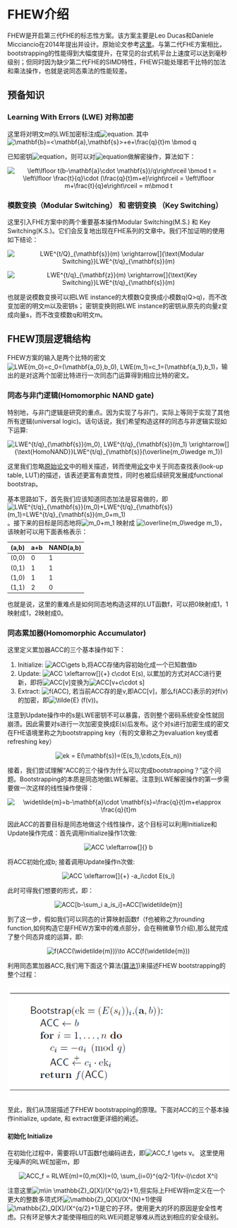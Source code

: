 # FHEW介绍

FHEW是开启第三代FHE的标志性方案。该方案主要是Leo Ducas和Daniele Micciancio在2014年提出并设计。原始论文参考[这里](https://eprint.iacr.org/2014/816.pdf)。与第二代FHE方案相比，bootstrapping的性能得到大幅度提升，在常见的台式机平台上速度可以达到毫秒级别；但同时因为缺少第二代FHE的SIMD特性，FHEW只能处理若干比特的加法和乘法操作，也就是说同态乘法的性能较差。

## 预备知识
### Learning With Errors (LWE) 对称加密
这里将对明文m的LWE加密标注成![equation](https://latex.codecogs.com/svg.image?LWE_{\mathbf{s}}(m)=(\mathbf{a},b)). 其中 <img src="https://latex.codecogs.com/svg.image?\mathbf{b}=<\mathbf{a},\mathbf{s}>&plus;e&plus;\frac{q}{t}m&space;\bmod&space;q" title="\mathbf{b}=<\mathbf{a},\mathbf{s}>+e+\frac{q}{t}m \bmod q" />

已知密钥![equation](https://latex.codecogs.com/svg.image?\vec{s})，则可以对![equation](https://latex.codecogs.com/svg.image?LWE_{\vec{s}}(m)=(\vec{a},b))做解密操作，算法如下：

<p align="center">
<img src="https://latex.codecogs.com/svg.image?\left\lfloor&space;t(b-\mathbf{a}\cdot&space;\mathbf{s})/q\right\rceil&space;\bmod&space;t&space;=&space;\left\lfloor&space;\frac{t}{q}\cdot&space;(\frac{q}{t}m&plus;e)\right\rceil&space;=&space;\left\lfloor&space;m&plus;\frac{t}{q}e\right\rceil&space;=&space;m\bmod&space;t" title="\left\lfloor t(b-\mathbf{a}\cdot \mathbf{s})/q\right\rceil \bmod t = \left\lfloor \frac{t}{q}\cdot (\frac{q}{t}m+e)\right\rceil = \left\lfloor m+\frac{t}{q}e\right\rceil = m\bmod t" />
</p>

### 模数变换（Modular Switching） 和 密钥变换 （Key Switching）
这里引入FHE方案中的两个重要基本操作Modular Switching(M.S.) 和 Key Switching(K.S.)。它们会反复地出现在FHE系列的文章中。我们不加证明的使用如下结论：

<p align="center">
<img src="https://latex.codecogs.com/svg.image?LWE^{t/Q}_{\mathbf{s}}(m)&space;\xrightarrow[]{\text{Modular&space;Switching}}LWE^{t/q}_{\mathbf{s}}(m)&space;" title="LWE^{t/Q}_{\mathbf{s}}(m) \xrightarrow[]{\text{Modular Switching}}LWE^{t/q}_{\mathbf{s}}(m) " />
</p>

<p align="center">
<img src="https://latex.codecogs.com/svg.image?LWE^{t/q}_{\mathbf{z}}(m)&space;\xrightarrow[]{\text{Key&space;Switching}}LWE^{t/q}_{\mathbf{s}}(m)&space;" title="LWE^{t/q}_{\mathbf{z}}(m) \xrightarrow[]{\text{Key Switching}}LWE^{t/q}_{\mathbf{s}}(m) " />
</p>

也就是说模数变换可以把LWE instance的大模数Q变换成小模数q(Q>q)，而不改变加密的明文m以及密钥s；
密钥变换则把LWE instance的密钥从原先的向量z变成向量s，而不改变模数q和明文m。

## FHEW顶层逻辑结构
FHEW方案的输入是两个比特的密文<img src="https://bit.ly/3BcPw7P" align="center" border="0" alt="LWE(m_0)=c_0=(\mathbf{a_0},b_0),  LWE(m_1)=c_1=(\mathbf{a_1},b_1)" width="375" height="19" />，输出的是对这两个加密比特进行一次同态门运算得到相应比特的密文。

### 同态与非门逻辑(Homomorphic NAND gate)
特别地，与非门逻辑是研究的重点。因为实现了与非门，实际上等同于实现了其他所有逻辑(universal logic)。话句话说，我们希望构造这样的同态与非逻辑实现如下运算:

<p align="center">
<img src="https://latex.codecogs.com/svg.image?LWE^{t/q}_{\mathbf{s}}(m_0),&space;LWE^{t/q}_{\mathbf{s}}(m_1)&space;\xrightarrow[]{\text{HomoNAND}}LWE^{t/q}_{\mathbf{s}}(\overline{m_0\wedge&space;m_1})" title="LWE^{t/q}_{\mathbf{s}}(m_0), LWE^{t/q}_{\mathbf{s}}(m_1) \xrightarrow[]{\text{HomoNAND}}LWE^{t/q}_{\mathbf{s}}(\overline{m_0\wedge m_1})" />
</p>

这里我们忽略[原始论文](https://eprint.iacr.org/2014/816.pdf)中的相关描述，转而使用[论文](https://eprint.iacr.org/2020/086.pdf)中关于同态查找表(look-up table, LUT)的描述，该表述更富有直觉性，同时也被后续研究发展成functional bootstrap。

基本思路如下，首先我们应该知道同态加法是容易做的，即<img src="https://latex.codecogs.com/svg.image?LWE^{t/q}_{\mathbf{s}}(m_0)&plus;LWE^{t/q}_{\mathbf{s}}(m_1)=LWE^{t/q}_{\mathbf{s}}(m_0&plus;m_1)" title="LWE^{t/q}_{\mathbf{s}}(m_0)+LWE^{t/q}_{\mathbf{s}}(m_1)=LWE^{t/q}_{\mathbf{s}}(m_0+m_1)" />。接下来的目标是同态地将<img src="https://latex.codecogs.com/svg.image?m_0&plus;m_1" title="m_0+m_1" /> 映射成 <img src="https://latex.codecogs.com/svg.image?\overline{m_0\wedge&space;m_1}" title="\overline{m_0\wedge m_1}" />，该映射可以用下面表格表示：

(a,b) | a+b  | NAND(a,b)
----  | ---- | ----
(0,0) | 0    | 1
(0,1) | 1    | 1
(1,0) | 1    | 1
(1,1) | 2    | 0

也就是说，这里的重难点是如何同态地构造这样的LUT函数f，可以把0映射成1，1映射成1，2映射成0。


### 同态累加器(Homomorphic Accumulator)
这里定义累加器ACC的三个基本操作如下：
1. Initialize: <img src="https://latex.codecogs.com/svg.image?ACC\gets&space;b" title="ACC\gets b" />,将ACC存储内容初始化成一个已知数值b
2. Update: <img src="https://latex.codecogs.com/svg.image?ACC&space;\xleftarrow[]{&plus;}&space;c\cdot&space;E(s)" title="ACC \xleftarrow[]{+} c\cdot E(s)" />, 以累加的方式对ACC进行更新，即将<img src="https://latex.codecogs.com/svg.image?ACC[v]" title="ACC[v]" />变换为<img src="https://latex.codecogs.com/svg.image?ACC[v&plus;c\cdot&space;s]" title="ACC[v+c\cdot s]" />
3. Extract: <img src="https://latex.codecogs.com/svg.image?f(ACC)" title="f(ACC)" />, 若当前ACC存的是v,即ACC[v]，那么f(ACC)表示的对f(v)的加密，即<img src="https://latex.codecogs.com/svg.image?&space;\tilde{E}&space;(f(v))" title=" \tilde{E} (f(v))" />。

注意到Update操作中的s是LWE密钥不可以暴露，否则整个密码系统安全性就回崩溃。因此需要对s进行一次加密变换成E(s)后发布。这个对s进行加密生成的密文在FHE语境里称之为bootstrapping key（有的文章称之为evaluation key或者refreshing key）

<p align="center">
  <img src="https://latex.codecogs.com/svg.image?ek&space;=&space;E(\mathbf{s})=(E(s_1),\cdots,E(s_n))" title="ek = E(\mathbf{s})=(E(s_1),\cdots,E(s_n))" />
 </p>
 
 接着，我们尝试理解“ACC的三个操作为什么可以完成bootstrapping？”这个问题。Bootstrapping的本质是同态地做LWE解密。注意到LWE解密操作的第一步需要做一次这样的线性操作使得：
 <p align="center">
  <img src="https://latex.codecogs.com/svg.image?\widetilde{m}=b-\mathbf{a}\cdot&space;\mathbf{s}=\frac{q}{t}m&plus;e\approx&space;\frac{q}{t}m" title="\widetilde{m}=b-\mathbf{a}\cdot \mathbf{s}=\frac{q}{t}m+e\approx \frac{q}{t}m" />
   </p>
  因此ACC的首要目标是同态地做这个线性操作，这个目标可以利用Initialize和Update操作完成：首先调用Initialize操作1次做:
  <p align="center">
  <img src="https://latex.codecogs.com/svg.image?ACC&space;\xleftarrow[]{}&space;b" title="ACC \xleftarrow[]{} b" /> 
  </p>
  将ACC初始化成b; 接着调用Update操作n次做:
  <p align="center">
  <img src="https://latex.codecogs.com/svg.image?ACC&space;\xleftarrow[]{&plus;}&space;-a_i\cdot&space;E(s_i)" title="ACC \xleftarrow[]{+} -a_i\cdot E(s_i)" />
  </p>
  此时可得我们想要的形式，即：
  <p align="center">
  <img src="https://latex.codecogs.com/svg.image?ACC[b-\sum_i&space;a_is_i]=ACC[\widetilde{m}]" title="ACC[b-\sum_i a_is_i]=ACC[\widetilde{m}]" />
  </p>
  
  到了这一步，假如我们可以同态的计算映射函数f（f也被称之为rounding function,如何构造它是FHEW方案中的难点部分，会在稍微章节介绍),那么就完成了整个同态异或的运算，即:
    <p align="center">
  <img src="https://latex.codecogs.com/svg.image?f(ACC(\widetilde{m}))\to&space;ACC(f(\widetilde{m}))" title="f(ACC(\widetilde{m}))\to ACC(f(\widetilde{m}))" />
    </p>
    
  利用同态累加器ACC,我们用下面这个算法([算法1](fig/alg1.png))来描述FHEW bootstrapping的整个过程：
  <p align="center">
  <img src="fig/alg1.png" alt="animated" />
   </p>
   至此，我们从顶层描述了FHEW bootstrapping的原理。下面对ACC的三个基本操作initialize, update, 和 extract做更详细的阐述。
   
   
   #### 初始化 Initialize
   在初始化过程中，需要将LUT函数f也编码进去，即<img src="https://latex.codecogs.com/svg.image?ACC_f&space;\gets&space;v" title="ACC_f \gets v" />。
   这里使用无噪声的RLWE加密m，即
    <p align="center">
   <img src="https://latex.codecogs.com/svg.image?ACC_f&space;=&space;RLWE(m)=(0,m(X))=(0,&space;\sum_{i=0}^{q/2-1}f(v-i)\cdot&space;X^i)" title="ACC_f = RLWE(m)=(0,m(X))=(0, \sum_{i=0}^{q/2-1}f(v-i)\cdot X^i)" />
    </p>
  <div>注意这里<img src="https://latex.codecogs.com/svg.image?m\in&space;\mathbb{Z}_Q[X]/(X^{q/2}&plus;1)" title="m\in \mathbb{Z}_Q[X]/(X^{q/2}+1)" />,但实际上FHEW将m定义在一个更大的整数多项式环<img src="https://latex.codecogs.com/svg.image?\mathbb{Z}_Q[X]/(X^{N}&plus;1)" title="\mathbb{Z}_Q[X]/(X^{N}+1)" />使得<img src="https://latex.codecogs.com/svg.image?\mathbb{Z}_Q[X]/(X^{q/2}&plus;1)" title="\mathbb{Z}_Q[X]/(X^{q/2}+1)" />是它的子环。使用更大的环的原因是安全性考虑。只有环足够大才能使得相应的RLWE问题足够难从而达到相应的安全级别。</div>
